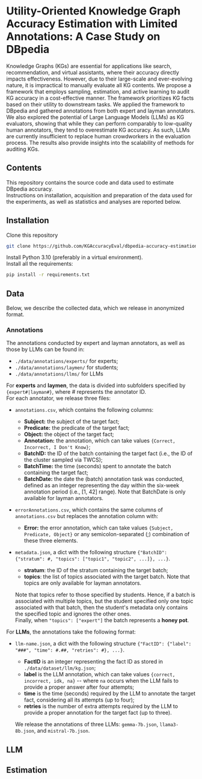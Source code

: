 # Utility-Oriented Knowledge Graph Accuracy Estimation with Limited Annotations: A Case Study on DBpedia
Knowledge Graphs (KGs) are essential for applications like search, recommendation, and virtual assistants, where their accuracy directly impacts effectiveness. However, due to their large-scale and ever-evolving nature, it is impractical to manually evaluate all KG contents. We propose a framework that employs sampling, estimation, and active learning to audit KG accuracy in a cost-effective manner. The framework prioritizes KG facts based on their utility to downstream tasks. We applied the framework to DBpedia and gathered annotations from both expert and layman annotators. We also explored the potential of Large Language Models (LLMs) as KG evaluators, showing that while they can perform comparably to low-quality human annotators, they tend to overestimate KG accuracy. As such, LLMs are currently insufficient to replace human crowdworkers in the evaluation process. The results also provide insights into the scalability of methods for auditing KGs.

## Contents

This repository contains the source code and data used to estimate DBpedia accuracy. <br>
Instructions on installation, acquisition and preparation of the data used for the experiments, as well as statistics and analyses are reported below.

## Installation 

Clone this repository

```bash
git clone https://github.com/KGAccuracyEval/dbpedia-accuracy-estimation.git
```

Install Python 3.10 (preferably in a virtual environment). <br>
Install all the requirements:

```bash
pip install -r requirements.txt
```

## Data

Below, we describe the collected data, which we release in anonymized format.

### Annotations

The annotations conducted by expert and layman annotators, as well as those by LLMs can be found in:
- ```./data/annotations/experts/``` for experts;
- ```./data/annotations/laymen/``` for students;
- ```./data/annotations/llms/``` for LLMs

For **experts** and **laymen**, the data is divided into subfolders specified by ```{expert#|layman#}```, where # represents the annotator ID. <br>
For each annotator, we release three files:
- ```annotations.csv```, which contains the following columns:
  - **Subject:** the subject of the target fact;
  - **Predicate:** the predicate of the target fact;
  - **Object:** the object of the target fact;
  - **Annotation:** the annotation, which can take values ```{Correct, Incorrect, I Don't Know}```;
  - **BatchID:** the ID of the batch containing the target fact (i.e., the ID of the cluster sampled via TWCS);
  - **BatchTime:** the time (seconds) spent to annotate the batch containing the target fact;
  - **BatchDate:** the date the (batch) annotation task was conducted, defined as an integer representing the day within the six-week annotation period (i.e., [1, 42] range). Note that BatchDate is only available for layman annotators.
- ```errorAnnotations.csv```, which contains the same columns of ```annotations.csv``` but replaces the annotation column with:
  - **Error:** the error annotation, which can take values ```{Subject, Predicate, Object}``` or any semicolon-separated (;) combination of these three elements.
- ```metadata.json```, a dict with the following structure ```{"BatchID": {"stratum": #, "topics": ["topic1", "topic2", ...]}, ...}```.
  - **stratum**: the ID of the stratum containing the target batch;
  - **topics**: the list of topics associated with the target batch. Note that topics are only available for layman annotators.
  
  Note that topics refer to those specified by students. Hence, if a batch is associated with multiple topics, but the student specified only one topic associated with that batch, then the student's metadata only contains the specified topic and ignores the other ones. <br>
  Finally, when ```"topics": ["expert"]``` the batch represents a **honey pot**.

For **LLMs**, the annotations take the following format:
  - ```llm-name.json```, a dict with the following structure ```{"FactID": {"label": "###", "time": #.##, "retries": #}, ...}```.
    - **FactID** is an integer representing the fact ID as stored in ```./data/dataset/llm/kg.json```;
    - **label** is the LLM annotation, which can take values ```{correct, incorrect, idk, na}``` -- where ```na``` occurs when the LLM fails to provide a proper answer after four attempts;
    - **time** is the time (seconds) required by the LLM to annotate the target fact, considering all its attempts (up to four);
    - **retries** is the number of extra attempts required by the LLM to provide a proper annotation for the target fact (up to three).
    
    We release the annotations of three LLMs: ```gemma-7b.json```, ```llama3-8b.json```, and ```mistral-7b.json```. 

## LLM

## Estimation
